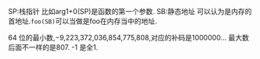 SP:栈指针 比如arg1+0(SP)是函数的第一个参数.
SB:静态地址 可以认为是内存的首地址.`foo(SB)`可以当做是foo在内存当中的地址.

64 位的最小数,−9,223,372,036,854,775,808,对应的补码是1000000...
   最大数后面不一样的是807.
-1 是全1.

